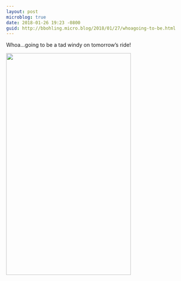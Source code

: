 ```yaml
---
layout: post
microblog: true
date: 2018-01-26 19:23 -0800
guid: http://bbohling.micro.blog/2018/01/27/whoagoing-to-be.html
---
```

Whoa...going to be a tad windy on tomorrow’s ride!

<img src="http://micro.brandonbohling.com/uploads/2018/076a86f36b.jpg" width="337" height="600" />
